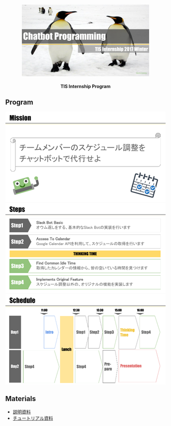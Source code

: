 <p align="center">
  <img src="https://github.com/tech-sketch/tis-internship-2017/raw/master/images/top.png" width="400px">
  <h4 align="center">
  TIS Internship Program
  </h4>
</p>

## Program

<p align="center">

<img src="https://github.com/tech-sketch/tis-internship-2017/raw/master/images/task.png" width="600px"/>

<img src="https://github.com/tech-sketch/tis-internship-2017/raw/master/images/program.png" width="600px">

<img src="https://github.com/tech-sketch/tis-internship-2017/raw/master/images/schedule.png" width="600px">

</p>

## Materials

* [説明資料](https://docs.google.com/presentation/d/1A7m2cLhTuZ6dcbxnxk0si6fkxOwTc46hFUIDemmkS-Q/edit?usp=sharing)
* [チュートリアル資料](https://qiita.com/Hironsan/private/80cdae169eb671a26341)
